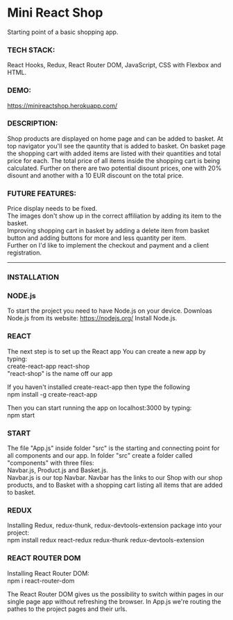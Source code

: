 # Mini React Shop

Starting point of a basic shopping app.

### TECH STACK:
React Hooks, Redux, React Router DOM, JavaScript, CSS with Flexbox and HTML.

### DEMO:
https://minireactshop.herokuapp.com/

### DESCRIPTION:
Shop products are displayed on home page and can be added to basket. At top navigator you'll see the qauntity that is added to basket. On basket page the shopping cart with added items are listed with their quantities and total price for each. The total price of all items inside the shopping cart is being calculated. Further on there are two potential disount prices, one with 20% disount and another with a 10 EUR discount on the total price.

### FUTURE FEATURES:
Price display needs to be fixed.\
The images don't show up in the correct affiliation by adding its item to the basket.\
Improving shopping cart in basket by adding a delete item from basket button and adding buttons for more and less quantity per item.\
Further on I'd like to implement the checkout and payment and a client registration.

***

### INSTALLATION

### NODE.js
To start the project you need to have Node.js on your device.
Downloas Node.js from its website: https://nodejs.org/
Install Node.js.


### REACT
The next step is to set up the React app
You can create a new app by typing: \
create-react-app react-shop \
"react-shop" is the name off our app

If you haven't installed create-react-app then type the following \
npm install -g create-react-app

Then you can start running the app on localhost:3000 by typing: \
npm start


### START 
The file "App.js" inside folder "src" is the starting and connecting point for all components and our app.
In folder "src" create a folder called "components" with three files:\
Navbar.js, Product.js and Basket.js.\
Navbar.js is our top Navbar. Navbar has the links to our Shop with our shop products, and to Basket with a shopping cart listing all items that are added to basket.


### REDUX 
Installing Redux, redux-thunk, redux-devtools-extension package into your project: \
npm install redux react-redux redux-thunk redux-devtools-extension


### REACT ROUTER DOM
Installing React Router DOM: \
npm i react-router-dom

The React Router DOM gives us the possibility to switch within pages in our single page app without refreshing the browser.
In App.js we're routing the pathes to the project pages and their urls.
